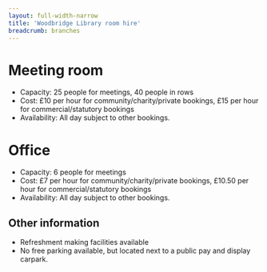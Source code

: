 ```yaml
---
layout: full-width-narrow
title: 'Woodbridge Library room hire'
breadcrumb: branches
---
```

# Meeting room

* Capacity: 25 people for meetings, 40 people in rows
* Cost: £10 per hour for community/charity/private bookings, £15 per hour for commercial/statutory bookings
* Availability: All day subject to other bookings.

# Office

* Capacity: 6 people for meetings
* Cost: £7 per hour for community/charity/private bookings, £10.50 per hour for commercial/statutory bookings
* Availability: All day subject to other bookings.

## Other information

* Refreshment making facilities available
* No free parking available, but located next to a public pay and display carpark.
